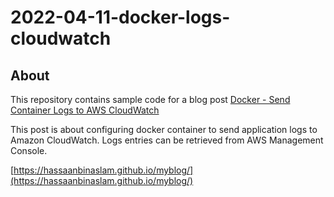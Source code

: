 # 2022-04-11-docker-logs-cloudwatch

## About
This repository contains sample code for a blog post [Docker - Send Container Logs to AWS CloudWatch](https://hassaanbinaslam.github.io/myblog/docker/python/aws/cloudwatch/2022/04/11/docker-logs-cloudwatch.html)

This post is about configuring docker container to send application logs to Amazon CloudWatch. Logs entries can be retrieved from AWS Management Console.

[https://hassaanbinaslam.github.io/myblog/](https://hassaanbinaslam.github.io/myblog/)
